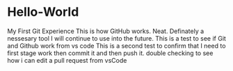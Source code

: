 # Hello-World
My First Git Experience
This is how GitHub works. Neat. Definately a nessesary tool I will continue to use into the future.
This is a test to see if Git and Github work from vs code
This is a second test to confirm that I need to first stage work then commit it and then push it.
double checking to see how i can edit a pull request from vsCode
